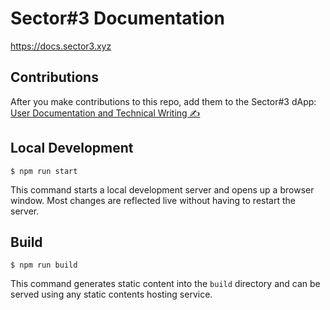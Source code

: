 # Sector#3 Documentation

https://docs.sector3.xyz

## Contributions

After you make contributions to this repo, add them to the Sector#3 dApp: [User Documentation and Technical Writing ✍️](https://optimism.sector3.xyz/v1/priorities/0x3F1C5890e97636E7d8e1f70b35D56fB2832Eab3c)

## Local Development

```
$ npm run start
```

This command starts a local development server and opens up a browser window. Most changes are reflected live without having to restart the server.

## Build

```
$ npm run build
```

This command generates static content into the `build` directory and can be served using any static contents hosting service.
